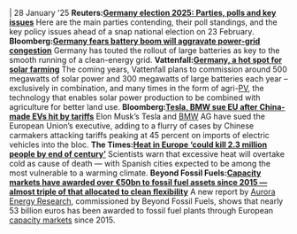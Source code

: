 | 28 January '25
**Reuters:[Germany election 2025: Parties, polls and key issues](https://www.reuters.com/world/europe/germanys-election-polls-parties-policy-debates-2024-12-10/)**
Here are the main parties contending, their poll standings, and the key policy issues ahead of a snap national election on 23 February.
**Bloomberg:**[**Germany fears battery boom will aggravate power-grid congestion**](https://www.bloomberg.com/news/articles/2025-01-27/germany-fears-battery-boom-will-aggravate-power-grid-congestion)
Germany has touted the rollout of large batteries as key to the smooth running of a clean-energy grid.
**Vattenfall:[Germany, a hot spot for solar farming](https://group.vattenfall.com/press-and-media/newsroom/2025/germany-a-hot-spot-for-solar-farming)**
The coming years, Vattenfall plans to commission around 500 megawatts of solar power and 300 megawatts of large batteries each year – exclusively in combination, and many times in the form of agri-[PV](https://www.cleanenergywire.org/glossary/letter_p#pv), the technology that enables solar power production to be combined with agriculture for better land use.
**Bloomberg:[Tesla, BMW sue EU after China-made EVs hit by tariffs](https://www.bloomberg.com/news/articles/2025-01-27/tesla-bmw-sue-eu-after-china-made-evs-are-hit-by-trade-curbs)**
Elon Musk’s Tesla and [BMW](https://www.cleanenergywire.org/experts/bmw-bayerische-motoren-werke) AG have sued the European Union’s executive, adding to a flurry of cases by Chinese carmakers attacking tariffs peaking at 45 percent on imports of electric vehicles into the bloc.
**The Times:[Heat in Europe ‘could kill 2.3 million people by end of century’](https://www.thetimes.com/uk/environment/article/global-warming-deaths-europe-heat-cold-explained-j0nr8j3mp)**
Scientists warn that excessive heat will overtake cold as cause of death — with Spanish cities expected to be among the most vulnerable to a warming climate.
**Beyond Fossil Fuels:[Capacity markets have awarded over €50bn to fossil fuel assets since 2015 — almost triple of that allocated to clean flexibility](https://beyondfossilfuels.org/2025/01/28/capacity-markets-have-awarded-over-50-billion-to-fossil-fuel-assets-since-2015/)**
A new report by [Aurora Energy Research](https://www.cleanenergywire.org/experts/aurora-energy-research), commissioned by Beyond Fossil Fuels, shows that nearly 53 billion euros has been awarded to fossil fuel plants through European [capacity markets](https://www.cleanenergywire.org/glossary/letter_c#capacity_markets) since 2015.